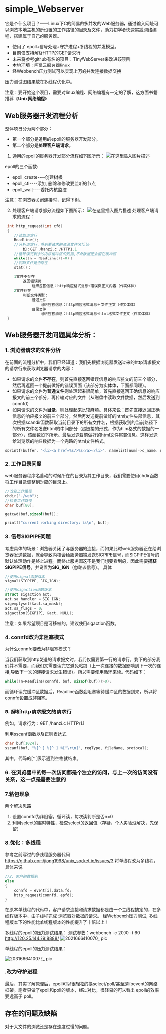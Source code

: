 # simple_Webserver

它是个什么项目？——Linux下C的简易的多并发的Web服务器，通过输入网址可以浏览本地主机的所设置的工作路径的目录及文件，助力初学者快速实践网络编程，搭建属于自己的服务器。
- 使用了 epoll+信号处理+守护进程+多线程的并发模型。
- 目前仅支持解析HTTP的GET请求行
- 未来将参考github有名的项目：TinyWebServer来改进该项目
- 本地环境：阿里云服务器linux
- 经Webbench压力测试可以实现上万的并发连接数据交换

压力测试图结果放在多线程优化中。


注意：要开始这个项目，需要对linux编程、网络编程有一定的了解，这方面书籍推荐《**Unix网络编程**》

## Web服务器开发流程分析
整体项目分为两个部分：
- 第一个部分是通用的epoll的服务器开发部分。
- 第二个部分是**处理客户端请求**。

1. 通用的epoll的服务器开发部分流程如下图所示：
![在这里插入图片描述](https://img-blog.csdnimg.cn/800a38ac9bcf4eaf89128ec4fd8d4cba.png)

epoll的三个函数:
- epoll_create----创建树根
- epoll_ctl----添加, 删除和修改要监听的节点
- epoll_wait----委托内核监控

注意：在浏览器关闭连接时，记得下树。

2. 处理客户端请求部分流程如下图所示：
![在这里插入图片描述](https://img-blog.csdnimg.cn/f6a2c3c2d2374a159f0c4ba5d9467fae.png)
处理客户端请求的流程：
```cpp
 int http_request(int cfd)
 {
 	//读取请求行
	Readline();
	//分析请求行，得到要请求的资源文件名file
		如：GET /hanzi.c /HTTP1.1
	//循环读完剩余的内核缓冲区的数据,不然数据还会留在缓冲区
	while((n = Readline())>0)；
	//判断文件是否存在
	stat()；
	
	1文件不存在
		返回错误页
			组织应答信息：http响应格式消息+错误页正文内容（作实体体）
	2文件存在
		判断文件类型：
			普通文件
				组织应答信息：http响应格式消息＋文件正文（作实体体）
			目录文件
				组织应答消息：http响应格式消息+html格式文件正文（作实体体）
 }
```

## Web服务器开发问题具体分析：

### 1. 浏览器请求的文件分析
在前面的流程分析中，我们已经知道：我们先根据浏览器发送过来的http请求报文的请求行来获取浏览器请求的内容：
- 如果请求的文件**不存在**，则首先直接返回错误信息的响应报文的前三个部分，然后再返回一个提前做好的错误页面（该部分为实体体，下面都同理）。
- 如果请求的文件为**普通文件**则处理起来很简单，首先直接返回正确信息的响应报文的前三个部分，再传输对应的文件（从磁盘中读取文件数据，然后发送到connfd）
- 如果请求的文件为**目录**，则处理起来比较麻烦。具体来说：首先直接返回正确信息的响应报文的前三个部分，然后再发送提前做好的html文件头部信息，其次根据scandir函数获取当前目录下的所有文件名，根据获取到的当前路径下的所有文件名发送html的中间部分（超链接的形式，作为htm格式的数据的一部分），该函数如下所示。最后发送提前做好的html文件尾部信息。这样发送给浏览器的响应数据为一个完路的html文件格式。
```cpp
sprintf(buffer, "<li><a href=%s/>%s</a></li>", namelist[num]->d_name, namelist[num]->d_name); 
```

### 2. 工作目录问题
web服务器程序名启动的时候所在的目录为其工作目录，我们需要使用chdir函数将工作目录调整到对应的目录上。

```cpp
//改变工作路径
chdir("./web");
//检查工作路径
char buf[80];

getcwd(buf,sizeof(buf));

printf("current working directory: %s\n", buf);
```

### 3. 信号SIGPIPE问题
考虑具体的场景：浏览器关闭了与服务器的连接，而如果此时web服务器正在给浏览器发送数据，就会导致内核会给服务器端发送SIGPIPE信号，而SIGPIPE信号的默认处理动作是终止进程。而终止服务器这不是我们想要看到的，因此需要**捕获SIGPIPE信号**，并设置为**SIG_IGN**（忽略该信号）。
具体
```cpp
//使用signal函数版本
signal(SIGPIPE, SIG_IGN);

//使用sigaction函数版本
struct sigaction act;
act.sa_handler = SIG_IGN;
sigemptyset(&act.sa_mask);
act.sa_flags = 0;
sigaction(SIGPIPE, &act, NULL);
```
注意：如果希望项目是可移植的，建议使用sigaction函数。

### 4. connfd改为非阻塞模式
为什么connfd要改为非阻塞模式？

当我们获取到http发送的请求报文时，我们仅需要第一行的请求行，剩下的部分我们并不需要，而我们又需要读完它避免粘包（上一次连接的数据影响到下一次的连接,导致下一次的连接请求发生错误）。所以需要使用循环来读。代码如下：
```cpp
while((n=Readline(connfd, buf, sizeof(buf)))>0);
```
而循环读完缓冲区数据后，Readline函数会阻塞等待缓冲区的数据到来，所以将connfd设置成非阻塞。

### 5. 解析http请求报文的请求行
例如，请求行为：GET /hanzi.c HTTP/1.1

利用sscanf函数以及正则表达式
```cpp
char buf[1024];
sscanf(buf, "%[^ ] %[^ ] %[^\r\n]", reqType, fileName, protocal);
```
其中，代码的[^ ]表示遇到空格就结束。

### 6. 在浏览器中的每一次访问都是个独立的访问，与上一次的访问没有关系，这一点是需要注意的

### 7.粘包现象
两个解决思路
1. 设置connfd为非阻塞，循环读，每次读判断是否n=0
2. 利用select的超时特性，检查select的返回值（存疑，个人实验没解决，先保留）

### 8.优化：多线程
参考之前写过的多线程服务器代码 https://github.com/jiong1998/unix_socket.io/issues/3
将单线程改为多线程，具体来说
```cpp
//2、客户的数据到
else
{
	connfd = event[i].data.fd;
	http_request(connfd, epfd);
}
```
在原本单线程的代码中，客户请求连接和请求数据都是由一个主线程搞定的，在多线程版本中，由子线程完成 浏览器对数据的请求。
经Webbench压力测试, 多线程版本下的性能比单线程版本的性能提升了十倍以上！


多线程的epoll的压力测试结果：
测试参数：webbench -c 2000 -t 60 http://120.25.144.39:8888/
![2021666410070_ pic](https://user-images.githubusercontent.com/77431730/197317658-3acbdf4a-6696-453d-81d2-da356c9be7c4.jpg)

单线程的epoll的压力测试结果：

![2031666410072_ pic](https://user-images.githubusercontent.com/77431730/197317629-7ca75793-8258-4b64-9739-172dc31ecdd6.jpg)



### .改为守护进程




最后，其实了解原理后，epoll可以很轻松的换select/poll/甚至是libevent的网络框架。笔者只做了epoll和poll的版本，经过对比，很轻易的可以看出 epoll的效率要远高于 poll。

## 存在的问题及缺陷
对于大文件的浏览还是存在速度过慢的问题。
